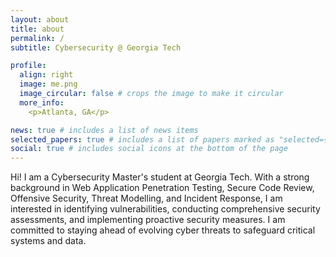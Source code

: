```yaml
---
layout: about
title: about
permalink: /
subtitle: Cybersecurity @ Georgia Tech

profile:
  align: right
  image: me.png
  image_circular: false # crops the image to make it circular
  more_info: 
    <p>Atlanta, GA</p>

news: true # includes a list of news items
selected_papers: true # includes a list of papers marked as "selected={true}"
social: true # includes social icons at the bottom of the page
---
```


Hi! I am a Cybersecurity Master's student at Georgia Tech.
With a strong background in Web Application Penetration Testing, Secure Code Review, Offensive Security, Threat Modelling, and Incident Response, I am interested in identifying vulnerabilities, conducting comprehensive security assessments, and implementing proactive security measures. I am committed to staying ahead of evolving cyber threats to safeguard critical systems and data.
<!-- Put your address / P.O. box / other info right below your picture. You can also disable any of these elements by editing `profile` property of the YAML header of your `_pages/about.md`. Edit `_bibliography/papers.bib` and Jekyll will render your [publications page](/al-folio/publications/) automatically. -->

<!-- Link to your social media connections, too. This theme is set up to use [Font Awesome icons](https://fontawesome.com/) and [Academicons](https://jpswalsh.github.io/academicons/), like the ones below. Add your Facebook, Twitter, LinkedIn, Google Scholar, or just disable all of them. -->
